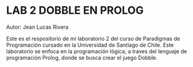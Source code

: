 # LAB 2 DOBBLE EN PROLOG

Autor: Jean Lucas Rivera

Este es el respositorio de mi laboratorio 2 del curso de Paradigmas de Programación cursado en la Universidad de Santiago de Chile. Este laboratorio se enfoca en la programación lógica, a traves del lenguaje de programación Prolog, donde se busca crear el juego Dobble.
